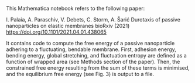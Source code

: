 This Mathematica notebook refers to the following paper:

I. Palaia, A. Paraschiv, V. Debets, C. Storm, A. Šarić
Durotaxis of passive nanoparticles on elastic membranes
bioRxiv (2021)
https://doi.org/10.1101/2021.04.01.438065

It contains code to compute the free energy of a passive nanoparticle adhering to a fluctuating, bendable membrane. 
First, adhesion energy, bending energy, global stretching, and fluctuation entropy are defined as a function of wrapped area (see Methods section of the paper). 
Then, the constrained free energy resulting from the sum of these terms is minimised, and the equilibrium free energy (see Fig. 3) is output to a file.
